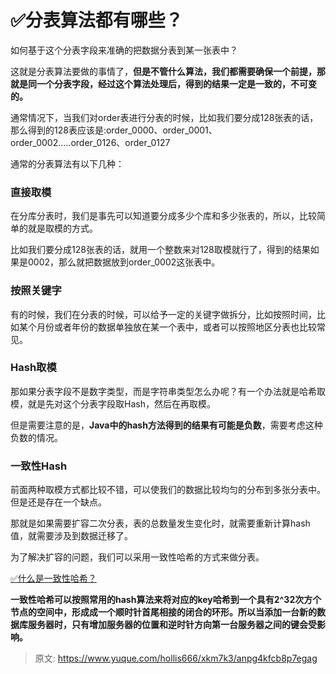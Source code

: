 # ✅分表算法都有哪些？

如何基于这个分表字段来准确的把数据分表到某一张表中？



这就是分表算法要做的事情了，**但是不管什么算法，我们都需要确保一个前提，那就是同一个分表字段，经过这个算法处理后，得到的结果一定是一致的，不可变的。**



通常情况下，当我们对order表进行分表的时候，比如我们要分成128张表的话，那么得到的128表应该是:order_0000、order_0001、order_0002.....order_0126、order_0127



通常的分表算法有以下几种：



### 直接取模


在分库分表时，我们是事先可以知道要分成多少个库和多少张表的，所以，比较简单的就是取模的方式。



比如我们要分成128张表的话，就用一个整数来对128取模就行了，得到的结果如果是0002，那么就把数据放到order_0002这张表中。



### 按照关键字


有的时候，我们在分表的时候，可以给予一定的关键字做拆分，比如按照时间，比如某个月份或者年份的数据单独放在某一个表中，或者可以按照地区分表也比较常见。



### Hash取模


那如果分表字段不是数字类型，而是字符串类型怎么办呢？有一个办法就是哈希取模，就是先对这个分表字段取Hash，然后在再取模。



但是需要注意的是，**Java中的hash方法得到的结果有可能是负数**，需要考虑这种负数的情况。



### 一致性Hash


前面两种取模方式都比较不错，可以使我们的数据比较均匀的分布到多张分表中。但是还是存在一个缺点。



那就是如果需要扩容二次分表，表的总数量发生变化时，就需要重新计算hash值，就需要涉及到数据迁移了。



为了解决扩容的问题，我们可以采用一致性哈希的方式来做分表。



[✅什么是一致性哈希？](https://www.yuque.com/hollis666/xkm7k3/hgx0twgg4t7nqg6v)



**一致性哈希可以按照常用的hash算法来将对应的key哈希到一个具有2^32次方个节点的空间中，形成成一个顺时针首尾相接的闭合的环形。所以当添加一台新的数据库服务器时，只有增加服务器的位置和逆时针方向第一台服务器之间的键会受影响。**



> 原文: <https://www.yuque.com/hollis666/xkm7k3/anpg4kfcb8p7egag>